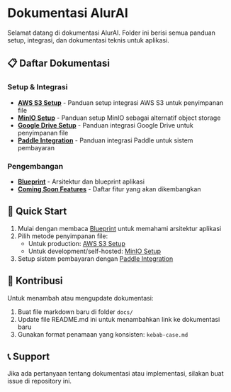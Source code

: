 # Dokumentasi AlurAI

Selamat datang di dokumentasi AlurAI. Folder ini berisi semua panduan setup, integrasi, dan dokumentasi teknis untuk aplikasi.

## 📋 Daftar Dokumentasi

### Setup & Integrasi
- **[AWS S3 Setup](./aws-s3-setup.md)** - Panduan setup integrasi AWS S3 untuk penyimpanan file
- **[MinIO Setup](./minio-setup.md)** - Panduan setup MinIO sebagai alternatif object storage
- **[Google Drive Setup](./google-drive-setup.md)** - Panduan integrasi Google Drive untuk penyimpanan file
- **[Paddle Integration](./paddle-integration.md)** - Panduan integrasi Paddle untuk sistem pembayaran

### Pengembangan
- **[Blueprint](./blueprint.md)** - Arsitektur dan blueprint aplikasi
- **[Coming Soon Features](./coming-soon-features.md)** - Daftar fitur yang akan dikembangkan

## 🚀 Quick Start

1. Mulai dengan membaca [Blueprint](./blueprint.md) untuk memahami arsitektur aplikasi
2. Pilih metode penyimpanan file:
   - Untuk production: [AWS S3 Setup](./aws-s3-setup.md)
   - Untuk development/self-hosted: [MinIO Setup](./minio-setup.md)
3. Setup sistem pembayaran dengan [Paddle Integration](./paddle-integration.md)

## 📝 Kontribusi

Untuk menambah atau mengupdate dokumentasi:
1. Buat file markdown baru di folder `docs/`
2. Update file README.md ini untuk menambahkan link ke dokumentasi baru
3. Gunakan format penamaan yang konsisten: `kebab-case.md`

## 📞 Support

Jika ada pertanyaan tentang dokumentasi atau implementasi, silakan buat issue di repository ini.